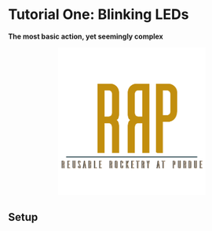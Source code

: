 # Tutorial One: Blinking LEDs

**The most basic action, yet seemingly complex**

<p align="center"><img src="../Resources/RRaPTransCropped.png" width="300" height="300"></p>

## Setup
